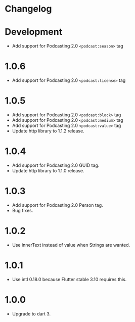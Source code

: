 # Changelog

# Development
 
* Add support for Podcasting 2.0 `<podcast:season>` tag

# 1.0.6

* Add support for Podcasting 2.0 `<podcast:license>` tag

# 1.0.5

* Add support for Podcasting 2.0 `<podcast:block>` tag
* Add support for Podcasting 2.0 `<podcast:medium>` tag
* Add support for Podcasting 2.0 `<podcast:value>` tag
* Update http library to 1.1.2 release.

# 1.0.4

* Add support for Podcasting 2.0 GUID tag.
* Update http library to 1.1.0 release.

# 1.0.3

* Add support for Podcasting 2.0 Person tag.
* Bug fixes.

# 1.0.2

* Use innerText instead of value when Strings are wanted.

# 1.0.1

* Use intl 0.18.0 because Flutter stable 3.10 requires this.

# 1.0.0

* Upgrade to dart 3.